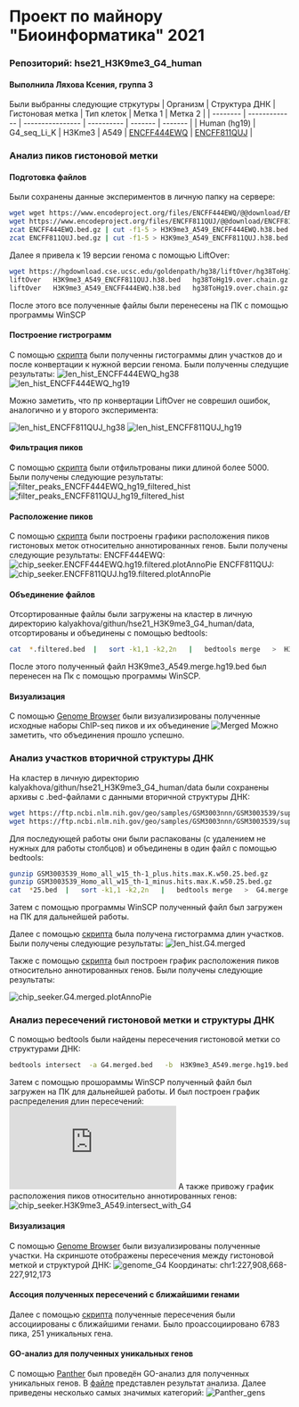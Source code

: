 # Проект по майнору "Биоинформатика" 2021
### Репозиторий: hse21_H3K9me3_G4_human
#### Выполнила Ляхова Ксения, группа 3
Были выбранны следующие стркутуры
| Организм | Структура ДНК | Гистоновая метка | Тип клеток | Метка 1 | Метка 2 |
| -------- | ------------- | ---------------- | ---------- | ------- | ------- |
| Human (hg19) | G4_seq_Li_K | H3Kme3 | A549 | [ENCFF444EWQ](https://www.encodeproject.org/files/ENCFF444EWQ/) | [ENCFF811QUJ](https://www.encodeproject.org/files/ENCFF432EMI/) |

### Анализ пиков гистоновой метки
####  Подготовка файлов
Были сохранены данные экспериментов в личную папку на сервере:
```bash
wget wget https://www.encodeproject.org/files/ENCFF444EWQ/@@download/ENCFF444EWQ.bed.gz
wget https://www.encodeproject.org/files/ENCFF811QUJ/@@download/ENCFF811QUJ.bed.gz
zcat ENCFF444EWQ.bed.gz | cut -f1-5 > H3K9me3_A549_ENCFF444EWQ.h38.bed
zcat ENCFF811QUJ.bed.gz | cut -f1-5 > H3K9me3_A549_ENCFF811QUJ.h38.bed
```
Далее я привела к 19 версии генома с помощью LiftOver:
```bash
wget https://hgdownload.cse.ucsc.edu/goldenpath/hg38/liftOver/hg38ToHg19.over.chain.gz
liftOver   H3K9me3_A549_ENCFF811QUJ.h38.bed   hg38ToHg19.over.chain.gz   H3K9me3_A549_ENCFF811QUJ.hg19.bed   H3K9me3_A549_ENCFF811QUJ.unmapped.bed
liftOver   H3K9me3_A549_ENCFF444EWQ.h38.bed   hg38ToHg19.over.chain.gz   H3K9me3_A549_ENCFF444EWQ.hg19.bed   H3K9me3_A549_ENCFF444EWQ.unmapped.bed
```
После этого все полученные файлы были перенесены на ПК с помощью программы WinSCP
#### Построение гистрограмм
С помощью [скрипта](https://github.com/KseniyaLyakhova/hse21_H3K9me3_G4_human/blob/main/src/%D0%93%D0%B8%D1%81%D1%82%D0%BE%D0%B3%D1%80%D0%B0%D0%BC%D0%BC%D1%8B.R) были полученны гистограммы длин участков до и после конвертации к нужной версии генома.
Были полученны следущие результаты:
![len_hist_ENCFF444EWQ_hg38](https://github.com/KseniyaLyakhova/hse21_H3K9me3_G4_human/blob/main/images/PNG%20files/len_hist.H3K9me3_A549_ENCFF444EWQ.h38-1.png)
![len_hist_ENCFF444EWQ_hg19](https://github.com/KseniyaLyakhova/hse21_H3K9me3_G4_human/blob/main/images/PNG%20files/len_hist.H3K9me3_A549_ENCFF444EWQ.hg19-1.png)

Можно заметить, что пр конвертации LiftOver не соврешил ошибок, аналогично и у второго эксперимента: 

![len_hist_ENCFF811QUJ_hg38](https://github.com/KseniyaLyakhova/hse21_H3K9me3_G4_human/blob/main/images/PNG%20files/len_hist.H3K9me3_A549_ENCFF811QUJ.h38-1.png)
![len_hist_ENCFF811QUJ_hg19](https://github.com/KseniyaLyakhova/hse21_H3K9me3_G4_human/blob/main/images/PNG%20files/len_hist.H3K9me3_A549_ENCFF811QUJ.hg19-1.png)

#### Фильтрация пиков
С помощью [скрипта](https://github.com/KseniyaLyakhova/hse21_H3K9me3_G4_human/blob/main/src/%D0%A4%D0%B8%D0%BB%D1%8C%D1%82%D1%80%D0%B0%D1%86%D0%B8%D1%8F.R) были отфильтрованы пики длиной более 5000. Были получены следующие результаты:
![filter_peaks_ENCFF444EWQ_hg19_filtered_hist](https://github.com/KseniyaLyakhova/hse21_H3K9me3_G4_human/blob/main/images/PNG%20files/filter_peaks.H3K9me3_A549_ENCFF444EWQ.hg19.filtered.hist-1.png)
![filter_peaks_ENCFF811QUJ_hg19_filtered_hist](https://github.com/KseniyaLyakhova/hse21_H3K9me3_G4_human/blob/main/images/PNG%20files/filter_peaks.H3K9me3_A549_ENCFF811QUJ.hg19.filtered.hist-1.png)

#### Расположение пиков
С помощью [скрипта](https://github.com/KseniyaLyakhova/hse21_H3K9me3_G4_human/blob/main/src/%D0%9F%D0%B0%D0%B9%20%D1%87%D0%B0%D1%80%D1%82.R) были построены графики расположения пиков гистоновых меток относительно аннотированных генов. Были получены следующие результаты:
ENCFF444EWQ:
![chip_seeker.ENCFF444EWQ.hg19.filtered.plotAnnoPie](https://github.com/KseniyaLyakhova/hse21_H3K9me3_G4_human/blob/main/images/chip_seeker.H3K9me3_A549_ENCFF444EWQ.hg19.filtered.plotAnnoPie.png)
ENCFF811QUJ:
![chip_seeker.ENCFF811QUJ.hg19.filtered.plotAnnoPie](https://github.com/KseniyaLyakhova/hse21_H3K9me3_G4_human/blob/main/images/chip_seeker.H3K9me3_A549_ENCFF811QUJ.hg19.filtered.plotAnnoPie.png)

#### Объединение файлов
Отсортированные файлы были загружены на кластер в личную директорию kalyakhova/githun/hse21_H3K9me3_G4_human/data, отсортированы и объединены с помощью bedtools:
```bash
cat  *.filtered.bed  |   sort -k1,1 -k2,2n   |   bedtools merge   >  H3K9me3_A549.merge.hg19.bed
```
После этого полученный файл H3K9me3_A549.merge.hg19.bed был перенесен на Пк с помощью программы WinSCP.

#### Визуализация
С помощью [Genome Browser](http://genome.ucsc.edu/s/kalyakhova/merges) были визуализированы полученные исходные наборы ChIP-seq пиков и их объединение
![Merged](https://github.com/KseniyaLyakhova/hse21_H3K9me3_G4_human/blob/main/images/PNG%20files/%D1%81%D0%BA%D1%80%D0%B8%D0%BD%20%D0%B8%D0%B7%20%D0%B1%D1%80%D0%B0%D1%83%D0%B7%D0%B5%D1%80%D0%B0.jpg)
Можно заметить, что объединения прошло успешно.

### Анализ участков вторичной структуры ДНК
На кластер в личную директорию kalyakhova/githun/hse21_H3K9me3_G4_human/data были сохранены архивы с .bed-файлами с данными вторичной структуры ДНК:
```bash
wget https://ftp.ncbi.nlm.nih.gov/geo/samples/GSM3003nnn/GSM3003539/suppl/GSM3003539_Homo_all_w15_th-1_minus.hits.max.K.w50.25.bed.gz
wget https://ftp.ncbi.nlm.nih.gov/geo/samples/GSM3003nnn/GSM3003539/suppl/GSM3003539_Homo_all_w15_th-1_plus.hits.max.K.w50.25.bed.gz
```
Для последующей работы они были распакованы (с удалением не нужных для работы столбцов) и объединены в один файл с помощью bedtools:
```bash
gunzip GSM3003539_Homo_all_w15_th-1_plus.hits.max.K.w50.25.bed.gz
gunzip GSM3003539_Homo_all_w15_th-1_minus.hits.max.K.w50.25.bed.gz    
cat  *25.bed  |   sort -k1,1 -k2,2n   |   bedtools merge   >  G4.merge.bed 
```
Затем с помощью программы WinSCP полученный файл был загружен на ПК для дальнейшей работы.

Далее с помощью [скрипта](https://github.com/KseniyaLyakhova/hse21_H3K9me3_G4_human/blob/main/src/%D0%93%D0%B8%D1%81%D1%82%D0%BE%D0%B3%D1%80%D0%B0%D0%BC%D0%BC%D1%8B.R) была получена гистограмма длин участков. Были получены следующие результаты:
![len_hist.G4.merged](https://github.com/KseniyaLyakhova/hse21_H3K9me3_G4_human/blob/main/images/PNG%20files/len_hist.G4.merge-1.png)

Также с помощью [скрипта](https://github.com/KseniyaLyakhova/hse21_H3K9me3_G4_human/blob/main/src/%D0%9F%D0%B0%D0%B9%20%D1%87%D0%B0%D1%80%D1%82.R) был построен график расположения пиков относительно аннотированных генов. Были получены следующие результаты:

![chip_seeker.G4.merged.plotAnnoPie](https://github.com/KseniyaLyakhova/hse21_H3K9me3_G4_human/blob/main/images/chip_seeker.G4.merge.plotAnnoPie.png)

### Анализ пересечений гистоновой метки и структуры ДНК
С помощью bedtools были найдены пересечения гистоновой метки со структурами ДНК:
```bash
bedtools intersect  -a G4.merged.bed   -b  H3K9me3_A549.merge.hg19.bed  >  H3K9me3_A549.intersect_with_G4.bed
```
Затем с помощью прошораммы WinSCP полученный файл был загружен на ПК для дальнейшей работы.
И был построен график распределения длин пересечений:
![len_hist.H3K9me3_A549.intersect_with_G4](https://github.com/KseniyaLyakhova/hse21_H3K9me3_G4_human/blob/main/images/len_hist.H3K9me3_A549.intersect_with_G4.pdf)
А также привожу график расположения пиков относительно аннотированных генов:
![chip_seeker.H3K9me3_A549.intersect_with_G4](https://github.com/KseniyaLyakhova/hse21_H3K9me3_G4_human/blob/main/images/chip_seeker.H3K9me3_A549.intersect_with_G4.plotAnnoPie.png)
#### Визуализация
С помощью [Genome Browser](http://genome.ucsc.edu/s/kalyakhova/hse21_H3K9me3_G4_human) были визуализированы полученные участки.
На скриншоте отображены пересечения между гистоновой меткой и структурой ДНК:
![genome_G4](https://github.com/KseniyaLyakhova/hse21_H3K9me3_G4_human/blob/main/images/PNG%20files/%D1%81%D0%BA%D1%80%D0%B8%D0%BD%D1%88%D0%BE%D1%82.jpg)
Координаты: chr1:227,908,668-227,912,173
#### Ассоция полученных пересечений с ближайшими генами
Далее с помощью [скрипта](https://github.com/KseniyaLyakhova/hse21_H3K9me3_G4_human/blob/main/src/%D0%90%D0%BD%D0%BD%D0%BE%D1%82%D0%B0%D1%86%D0%B8%D1%8F%20%D0%B3%D0%B5%D0%BD%D0%BE%D0%B2.R) полученные пересечения были ассоциированы с ближайшими генами. Было проассоциировано 6783 пика, 251 уникальных гена.
#### GO-анализ для полученных уникальных генов
С помощью [Panther](http://pantherdb.org/) был проведён GO-анализ для полученных уникальных генов. В [файле](https://github.com/KseniyaLyakhova/hse21_H3K9me3_G4_human/blob/main/data/pantherdn_GO_analysis.txt) представлен результат анализа. Далее приведены несколько самых значимых категорий:
![Panther_gens](https://github.com/KseniyaLyakhova/hse21_H3K9me3_G4_human/blob/main/images/PNG%20files/%D1%81%D0%BA%D1%80%D0%B8%D0%BD%20%D1%81%20pantherdb.jpg)
